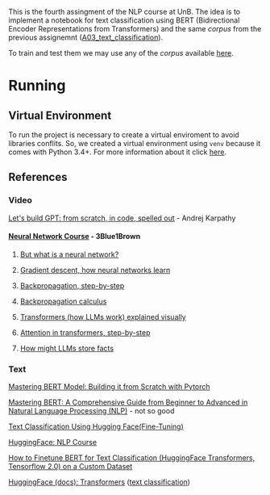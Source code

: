 This is the fourth assingment of the NLP course at UnB. The idea is to implement a notebook for text classification using BERT (Bidirectional Encoder Representations from Transformers) and the same _corpus_ from the previous assignemnt ([A03_text_classification](https://github.com/rubensmchaves/unb/tree/main/nlp/A03_text_classifier)).

To train and test them we may use any of the _corpus_ available [here](https://github.com/ragero/text-collections/tree/master/complete_texts_csvs).

# Running

## Virtual Environment

To run the project is necessary to create a virtual enviroment to avoid libraries conflits. So, we created a virtual environment using `venv` because it comes with Python 3.4+. For more information about it click [here](https://python.land/virtual-environments/virtualenv).

## References

### Video

[Let's build GPT: from scratch, in code, spelled out](https://www.youtube.com/watch?v=kCc8FmEb1nY) - Andrej Karpathy

#### [Neural Network Course](https://www.youtube.com/playlist?list=PLZHQObOWTQDNU6R1_67000Dx_ZCJB-3pi) - 3Blue1Brown

1. [But what is a neural network?](https://www.youtube.com/watch?v=aircAruvnKk)

2. [Gradient descent, how neural networks learn](https://www.youtube.com/watch?v=IHZwWFHWa-w)

3. [Backpropagation, step-by-step](https://www.youtube.com/watch?v=Ilg3gGewQ5U)

4. [Backpropagation calculus](https://www.youtube.com/watch?v=tIeHLnjs5U8)

5. [Transformers (how LLMs work) explained visually](https://www.youtube.com/watch?v=wjZofJX0v4M)

6. [Attention in transformers, step-by-step](https://www.youtube.com/watch?v=eMlx5fFNoYc)

7. [How might LLMs store facts](https://www.youtube.com/watch?v=9-Jl0dxWQs8)
  

### Text
[Mastering BERT Model: Building it from Scratch with Pytorch](https://medium.com/data-and-beyond/complete-guide-to-building-bert-model-from-sratch-3e6562228891)

[Mastering BERT: A Comprehensive Guide from Beginner to Advanced in Natural Language Processing (NLP)](https://medium.com/@shaikhrayyan123/a-comprehensive-guide-to-understanding-bert-from-beginners-to-advanced-2379699e2b51) - not so good

[Text Classification Using Hugging Face(Fine-Tuning)](https://medium.com/@sandeep.ai/text-classification-using-hugging-face-fine-tuning-43c7416b049b) 

[HuggingFace: NLP Course](https://huggingface.co/learn/nlp-course/en/chapter0/1?fw=pt)

[How to Finetune BERT for Text Classification (HuggingFace Transformers, Tensorflow 2.0) on a Custom Dataset](https://victordibia.com/blog/text-classification-hf-tf2/)

[HuggingFace (docs): Transformers](https://huggingface.co/docs/transformers/index) ([text classification](https://huggingface.co/docs/transformers/tasks/sequence_classification))
